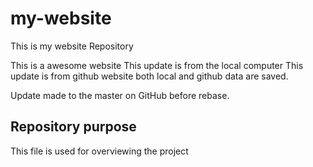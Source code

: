 # my-website
This is my website Repository

This is a awesome website
This update is from the local computer
This update is from github website
both local and github data are saved.

Update made to the master on GitHub before rebase.

## Repository purpose
This file is used for overviewing the project
